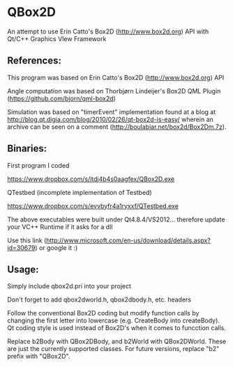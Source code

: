 QBox2D
======

An attempt to use Erin Catto's Box2D (http://www.box2d.org) API with Qt/C++ Graphics VIew Framework



## References:

This program was based on Erin Catto's Box2D (http://www.box2d.org) API

Angle computation was based on Thorbjørn Lindeijer's Box2D QML Plugin (https://github.com/bjorn/qml-box2d)

Simulation was based on "timerEvent" implementation found at a blog at http://blog.qt.digia.com/blog/2010/02/26/qt-box2d-is-easy/ wherein an archive can be seen on a comment (http://boulabiar.net/box2d/Box2Dm.7z).

## Binaries:

First program I coded

https://www.dropbox.com/s/itdj4b4s0aagfex/QBox2D.exe

QTestbed (incomplete implementation of Testbed)

https://www.dropbox.com/s/evvbyfr4a1ryxxf/QTestbed.exe

The above executables were built under Qt4.8.4/VS2012... therefore update your VC++ Runtime if it asks for a dll

Use this link (http://www.microsoft.com/en-us/download/details.aspx?id=30679) or google it :)

## Usage:

Simply include qbox2d.pri into your project

Don't forget to add qbox2dworld.h, qbox2dbody.h, etc. headers

Follow the conventional Box2D coding but modify function calls by changing the first letter into lowercase (e.g. CreateBody into createBody). Qt coding style is used instead of Box2D's when it comes to funcction calls.

Replace b2Body with QBox2DBody, and b2World with QBox2DWorld. These are just the currently supported classes. For future versions, replace "b2" prefix with "QBox2D".

